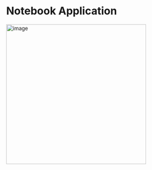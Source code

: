 # Notebook Application
<img width="375" alt="image" src="https://github.com/emirhanzeyrekk/Notebook/assets/121854589/0c2a2088-a695-4ca1-a59e-13895b6b6fa7">
